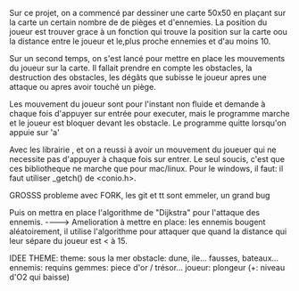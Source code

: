 Sur ce projet, on a commencé par dessiner une carte 50x50 en plaçant sur la carte un certain nombre de de pièges et d'ennemies. La position du joueur est trouver grace à un fonction qui trouve la position sur la carte oou la distance entre le joueur et le,plus proche ennemies et d'au moins 10.

Sur un second temps, on s'est lancé pour mettre en place les mouvements du joueur sur la carte. Il fallait prendre en compte les obstacles, la destruction des obstacles, les dégâts que subisse le joueur apres une attaque ou apres avoir touché un piège.

Les mouvement du joueur sont pour l'instant non fluide et demande à chaque fois d'appuyer sur entrée pour executer, mais le programme marche et le joueur est bloquer devant les obstacle. Le programme quitte lorsqu'on appuie sur 'a'

Avec les librairie <termios>,<unustd> et <stdio> on a reussi à avoir un mouvement du joueuer qui ne necessite pas d'appuyer à chaque fois sur entrer. Le seul soucis, c'est que ces bibliotheque ne marche que pour mac/linux. Pour le windows, il faut:
il faut utiliser _getch() de <conio.h>.


GROSSS probleme avec FORK, les git et tt sont emmeler, un grand bug 

Puis on mettra en place l'algorithme de "Dijkstra"  pour l'attaque des ennemis.
----> Amelioration à mettre en place: les ennemis bougent aléatoirement, il utilise l'algorithme pour attaquer que quand la distance qui leur sépare du joueur est < à 15.




IDEE THEME:
theme: sous la mer
obstacle: dune, ile... fausses, bateaux...
ennemis: requins
gemmes: piece d'or / trésor...
joueur: plongeur (+: niveau d'O2 qui baisse)